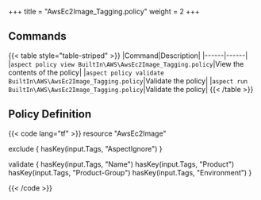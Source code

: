 +++
title = "AwsEc2Image_Tagging.policy"
weight = 2
+++

## Commands

{{< table style="table-striped" >}}
|Command|Description|
|------|------|
|`aspect policy view BuiltIn\AWS\AwsEc2Image_Tagging.policy`|View the contents of the policy|
|`aspect policy validate BuiltIn\AWS\AwsEc2Image_Tagging.policy`|Validate the policy|
|`aspect run BuiltIn\AWS\AwsEc2Image_Tagging.policy`|Validate the policy|
{{< /table >}}

## Policy Definition
{{< code lang="tf" >}}
resource "AwsEc2Image"

exclude {
    hasKey(input.Tags, "AspectIgnore")
}

validate {
    hasKey(input.Tags, "Name")
    hasKey(input.Tags, "Product")
    hasKey(input.Tags, "Product-Group")
    hasKey(input.Tags, "Environment")
}

{{< /code >}}

